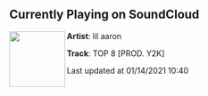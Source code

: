 ## Currently Playing on SoundCloud

[<img align="left" width="100" src="https://i1.sndcdn.com/artworks-000237933052-449dpd-t50x50.jpg">](https://soundcloud.com/lilaaron911/top-8)

**Artist**: lil aaron 

**Track**: TOP 8 [PROD. Y2K]

Last updated at 01/14/2021 10:40
